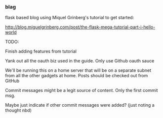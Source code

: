 ### blag

flask based blog using Miquel Grinberg's tutorial to get started:

http://blog.miguelgrinberg.com/post/the-flask-mega-tutorial-part-i-hello-world

TODO:

Finish adding features from tutorial

Yank out all the oauth biz used in the guide. Only use Github oauth sauce

We'll be running this on a home server that will be on a separate subnet 
from all the other gadgets at home. Posts should be checked out from GitHub

Commit messages might be a legit source of content. Only the first commit msg.

Maybe just indicate if other commit messages were added? (just noting a thought nbd)
